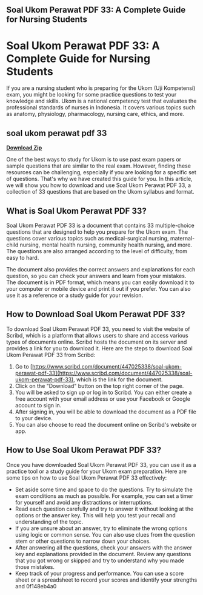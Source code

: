 ## Soal Ukom Perawat PDF 33: A Complete Guide for Nursing Students

  
# Soal Ukom Perawat PDF 33: A Complete Guide for Nursing Students
  
If you are a nursing student who is preparing for the Ukom (Uji Kompetensi) exam, you might be looking for some practice questions to test your knowledge and skills. Ukom is a national competency test that evaluates the professional standards of nurses in Indonesia. It covers various topics such as anatomy, physiology, pharmacology, nursing care, ethics, and more.
 
## soal ukom perawat pdf 33


[**Download Zip**](https://www.google.com/url?q=https%3A%2F%2Ftinurll.com%2F2tLmc9&sa=D&sntz=1&usg=AOvVaw1JpexadBu9fFGwK99zw-xH)

  
One of the best ways to study for Ukom is to use past exam papers or sample questions that are similar to the real exam. However, finding these resources can be challenging, especially if you are looking for a specific set of questions. That's why we have created this guide for you. In this article, we will show you how to download and use Soal Ukom Perawat PDF 33, a collection of 33 questions that are based on the Ukom syllabus and format.
  
## What is Soal Ukom Perawat PDF 33?
  
Soal Ukom Perawat PDF 33 is a document that contains 33 multiple-choice questions that are designed to help you prepare for the Ukom exam. The questions cover various topics such as medical-surgical nursing, maternal-child nursing, mental health nursing, community health nursing, and more. The questions are also arranged according to the level of difficulty, from easy to hard.
  
The document also provides the correct answers and explanations for each question, so you can check your answers and learn from your mistakes. The document is in PDF format, which means you can easily download it to your computer or mobile device and print it out if you prefer. You can also use it as a reference or a study guide for your revision.
  
## How to Download Soal Ukom Perawat PDF 33?
  
To download Soal Ukom Perawat PDF 33, you need to visit the website of Scribd, which is a platform that allows users to share and access various types of documents online. Scribd hosts the document on its server and provides a link for you to download it. Here are the steps to download Soal Ukom Perawat PDF 33 from Scribd:
  
1. Go to [https://www.scribd.com/document/447025338/soal-ukom-perawat-pdf-33](https://www.scribd.com/document/447025338/soal-ukom-perawat-pdf-33), which is the link for the document.
2. Click on the "Download" button on the top right corner of the page.
3. You will be asked to sign up or log in to Scribd. You can either create a free account with your email address or use your Facebook or Google account to sign in.
4. After signing in, you will be able to download the document as a PDF file to your device.
5. You can also choose to read the document online on Scribd's website or app.

## How to Use Soal Ukom Perawat PDF 33?
  
Once you have downloaded Soal Ukom Perawat PDF 33, you can use it as a practice tool or a study guide for your Ukom exam preparation. Here are some tips on how to use Soal Ukom Perawat PDF 33 effectively:

- Set aside some time and space to do the questions. Try to simulate the exam conditions as much as possible. For example, you can set a timer for yourself and avoid any distractions or interruptions.
- Read each question carefully and try to answer it without looking at the options or the answer key. This will help you test your recall and understanding of the topic.
- If you are unsure about an answer, try to eliminate the wrong options using logic or common sense. You can also use clues from the question stem or other questions to narrow down your choices.
- After answering all the questions, check your answers with the answer key and explanations provided in the document. Review any questions that you got wrong or skipped and try to understand why you made those mistakes.
- Keep track of your progress and performance. You can use a score sheet or a spreadsheet to record your scores and identify your strengths and 0f148eb4a0
